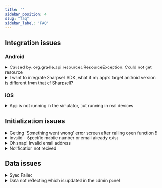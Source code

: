 ```yaml
---
title: ''
sidebar_position: 4
slug: "faq"
sidebar_label: 'FAQ'
---
```


## Integration issues

### Android

<details>
<summary>Caused by: org.gradle.api.resources.ResourceException: Could not get resource</summary>

When the artifactory URL is down you will get this error. If so, please wait for some time. Usually, it will be up in a few mins. If you are facing the issue for a long time, please reach Sharpsell team if the above resolution is not fixing your issues.
</details>



<details>
<summary>I want to integrate Sharpsell SDK, what if my app’s target android version is different from that of Sharpsell?</summary>

There is something called `<uses-sdk/>` contained in `<manifest>` which lets you express an application's compatibility with one or more versions of the Android platform, using an API Level integer. The API Level expressed by an application will be compared to the API Level of a given Android system, which may vary among different Android devices.

</details>

### iOS

<details>
<summary>App is not running in the simulator, but running in real devices</summary>

In iOS, to run the Sharpsell SDK in the simulator then you have to use Debug version of the Sharpsell SDK XC frameworks which is provided by the Sharpsell team.

If you try to run the app using the `Release` Sharpsell SDK XC frameworks in the simulator then you will get errors.

Make sure you are adding `Release` version of the framework while pushing your app to the app store connect.
</details>


## Initialization issues 

<details>
<summary>Getting 'Something went wrong' error screen after calling open function !!</summary>

If the launch pad is enabled and if there is any error in the server then you will get the 'Something went wrong error'

We have to enable launchpad for the particular company to which we are trying to login. Please reach Sharpsell team for this issue.
</details>

<details>
<summary>Invalid - Specific mobile number or email already exist</summary>

This error will be shown if the passed email id or the mobile number is already assigned to any other user. Email id and mobile number should be unique to the particular user to which you are trying to log in.
</details>

<details>
<summary>Oh snap! Invalid email address</summary>

If you do not maintain a user email id or it is not mandatory for your platform then you should pass the email field as empty. 

If you pass null or "null" then the server will send an invalid email address
</details>

<details>
<summary>Notification not recived</summary>

As mentioned in the document, you have to pass the fcm token to Sharpsell SDK.

Even after passing the fcm key, you are not receiving any push notification which is triggered on the Sharpsell admin pannel then check your firebase integration on your app, and if it is integrated properly as mentioned in the firebase documentation. 

Please reach Sharpsell team if the above resolution is not fixing your issues.
</details>

## Data issues

<details>
<summary>Sync Failed</summary>
Usually, there are multiple reasons why sync will be failed

1. If there is no proper internet connection then if you try to download some content on sync, the sync process may get failed.

2. If the content which is added has some broken or not valid images (which is used in thumbnails or sales bundle etc) then the sync will be failed. In this case, enable Sharpsell log and sync then check the console to get what file is exactly failing to get downloaded. Once you got the failed source then connect with your content team to get it resolved.

Please reach Sharpsell team if any of the resolutions is not fixing your issues.
</details>

<details>
<summary>Data not reflecting which is updated in the admin panel</summary>

In the admin panel, once the data is added then the admin panel has to publish the changes using the publish button which is given on the admin website.

 In the mobile app, published data will be synced automatically when they open the app from the closed state. In the app foreground state, to get published data user has to sync the app by clicking the sync button
</details>
